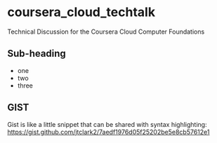 # coursera_cloud_techtalk
Technical Discussion for the Coursera Cloud Computer Foundations

## Sub-heading

* one
* two
* three

## GIST
Gist is like a little snippet that can be shared with syntax highlighting:
https://gist.github.com/jtclark2/7aedf1976d05f25202be5e8cb57612e1
